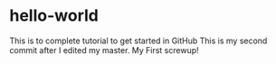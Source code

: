 # hello-world
This is to complete tutorial to get started in GitHub
This is my second commit after I edited my master. My First screwup!
